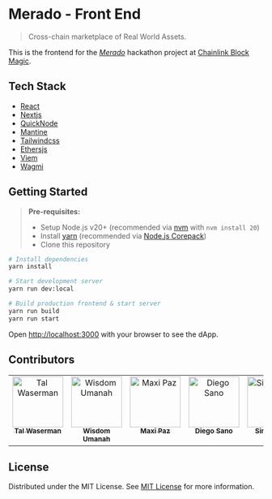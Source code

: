# Merado - Front End

> Cross-chain marketplace of Real World Assets.

This is the frontend for the _[Merado](https://merado.vercel.app)_ hackathon project at [Chainlink Block Magic](https://chain.link/hackathon).

## Tech Stack

- [React](https://react.dev/)
- [Nextjs](https://nextjs.org/)
- [QuickNode](https://www.quicknode.com/)
- [Mantine](https://mantine.dev/)
- [Tailwindcss](https://tailwindcss.com/)
- [Ethersjs](https://docs.ethers.org/v6/)
- [Viem](https://viem.sh/)
- [Wagmi](https://wagmi.sh/)

## Getting Started

> **Pre-requisites:**
>
> - Setup Node.js v20+ (recommended via [nvm](https://github.com/nvm-sh/nvm) with `nvm install 20`)
> - Install [yarn](https://yarnpkg.com/getting-started/install) (recommended via [Node.js Corepack](https://nodejs.org/api/corepack.html))
> - Clone this repository

```bash
# Install dependencies
yarn install

# Start development server
yarn run dev:local

# Build production frontend & start server
yarn run build
yarn run start
```

Open [http://localhost:3000](http://localhost:3000) with your browser to see the dApp.

## Contributors

<!-- markdownlint-disable -->

<table>
  <tbody>
    <tr>
      <td align="center" valign="top" width="20%"><a href="https://github.com/talwaserman"><img src="https://avatars.githubusercontent.com/talwaserman?v=3?s=100" width="100px;" alt="Tal Waserman"/><br /><sub><b>Tal Waserman</b></sub></a></td>
      <td align="center" valign="top" width="20%"><a href="https://github.com/talwaserman"><img src="https://avatars.githubusercontent.com/talwaserman?v=3?s=100" width="100px;" alt="Wisdom Umanah"/><br /><sub><b>Wisdom Umanah</b></sub></a></td>
      <td align="center" valign="top" width="20%"><a href="https://github.com/maxipaz"><img src="https://avatars.githubusercontent.com/maxipaz?v=3?s=100" width="100px;" alt="Maxi Paz"/><br /><sub><b>Maxi Paz</b></sub></a></td>
      <td align="center" valign="top" width="20%"><a href="https://github.com/diegosano"><img src="https://avatars.githubusercontent.com/diegosano?v=3?s=100" width="100px;" alt="Diego Sano"/><br /><sub><b>Diego Sano</b></sub></a></td>
      <td align="center" valign="top" width="20%"><a href="https://github.com/SimonAyo1"><img src="https://avatars.githubusercontent.com/SimonAyo1?v=3?s=100" width="100px;" alt="Simon Ayo"/><br /><sub><b>Simon Ayo</b></sub></a></td>
    </tr>
  </tbody>
</table>

<!-- markdownlint-restore -->

## License

Distributed under the MIT License. See [MIT License](https://github.com/cross-chain-market/chainlink-hackathon2024-web/blob/main/LICENSE) for more information.
